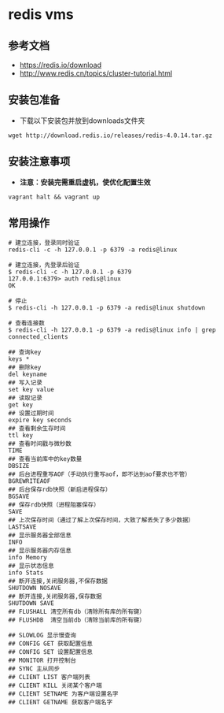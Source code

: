 # redis vms

## 参考文档

- <https://redis.io/download>
- <http://www.redis.cn/topics/cluster-tutorial.html>

## 安装包准备

- 下载以下安装包并放到downloads文件夹

```shell
wget http://download.redis.io/releases/redis-4.0.14.tar.gz
```

## 安装注意事项

- **注意：安装完需重启虚机，使优化配置生效**

```shell
vagrant halt && vagrant up
```

## 常用操作

```shell
# 建立连接，登录同时验证
redis-cli -c -h 127.0.0.1 -p 6379 -a redis@linux

# 建立连接，先登录后验证
$ redis-cli -c -h 127.0.0.1 -p 6379
127.0.0.1:6379> auth redis@linux
OK

# 停止
$ redis-cli -h 127.0.0.1 -p 6379 -a redis@linux shutdown

# 查看连接数
$ redis-cli -h 127.0.0.1 -p 6379 -a redis@linux info | grep connected_clients

## 查询key
keys *
## 删除key
del keyname
## 写入记录
set key value
## 读取记录
get key
## 设置过期时间
expire key seconds
## 查看剩余生存时间
ttl key
## 查看时间戳与微秒数
TIME
## 查看当前库中的key数量
DBSIZE
## 后台进程重写AOF（手动执行重写aof，即不达到aof要求也不管）
BGREWRITEAOF
## 后台保存rdb快照（新启进程保存）
BGSAVE
## 保存rdb快照（进程阻塞保存）
SAVE
## 上次保存时间（通过了解上次保存时间，大致了解丢失了多少数据）
LASTSAVE
## 显示服务器全部信息
INFO
## 显示服务器内存信息
info Memory
## 显示状态信息
info Stats
## 断开连接,关闭服务器,不保存数据
SHUTDOWN NOSAVE
## 断开连接,关闭服务器,保存数据
SHUTDOWN SAVE
## FLUSHALL 清空所有db（清除所有库的所有键）
## FLUSHDB  清空当前db（清除当前库的所有键）

## SLOWLOG 显示慢查询
## CONFIG GET 获取配置信息
## CONFIG SET 设置配置信息
## MONITOR 打开控制台
## SYNC 主从同步
## CLIENT LIST 客户端列表
## CLIENT KILL 关闭某个客户端
## CLIENT SETNAME 为客户端设置名字
## CLIENT GETNAME 获取客户端名字
```

